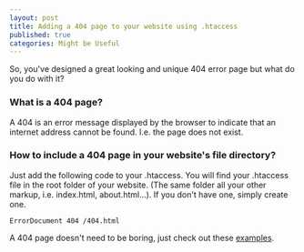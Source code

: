 ```yaml
---
layout: post
title: Adding a 404 page to your website using .htaccess
published: true
categories: Might be Useful
---
```


So, you've designed a great looking and unique 404 error page but what do you do with it?

### What is a 404 page?
A 404 is an error message displayed by the browser to indicate that an internet address cannot be found. I.e. the page does not exist.

### How to include a 404 page in your website's file directory?
Just add the following code to your .htaccess. You will find your .htaccess file in the root folder of your website. (The same folder all your other markup, i.e. index.html, about.html...). If you don't have one, simply create one.

    ErrorDocument 404 /404.html

A 404 page doesn't need to be boring, just check out these [examples](http://www.creativebloq.com/web-design/best-404-pages-812505).
